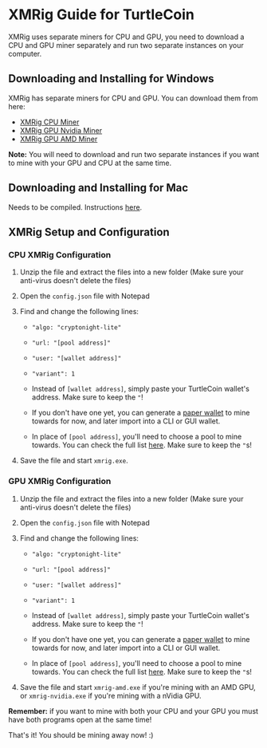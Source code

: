 # XMRig Guide for TurtleCoin

XMRig uses separate miners for CPU and GPU, you need to download a CPU and GPU miner separately and run two separate instances on your computer.

## Downloading and Installing for Windows

XMRig has separate miners for CPU and GPU. You can download them from here:

* [XMRig CPU Miner](https://github.com/xmrig/xmrig/releases)
* [XMRig GPU Nvidia Miner](https://github.com/xmrig/xmrig-nvidia/releases)
* [XMRig GPU AMD Miner](https://github.com/xmrig/xmrig-amd/releases)

**Note:** You will need to download and run two separate instances if you want to mine with your GPU and CPU at the same time.

## Downloading and Installing for Mac

Needs to be compiled. Instructions [here](https://github.com/xmrig/xmrig/wiki/OS-X-Build).

## XMRig Setup and Configuration

### CPU XMRig Configuration

1.  Unzip the file and extract the files into a new folder (Make sure your anti-virus doesn't delete the files)
2.  Open the `config.json` file with Notepad
3.  Find and change the following lines:

      * `"algo: "cryptonight-lite"`  

      * `"url: "[pool address]"`  

      * `"user: "[wallet address]"`  

      * `"variant": 1`  

      - Instead of `[wallet address]`, simply paste your TurtleCoin wallet's address. Make sure to keep the `"`!  

      - If you don't have one yet, you can generate a [paper wallet](../wallets/Making-a-paper-wallet) to mine towards for now, and later import into a CLI or GUI wallet.  

      - In place of `[pool address]`, you'll need to choose a pool to mine towards. You can check the full list [here](Pools). Make sure to keep the `"`s!  

4.  Save the file and start `xmrig.exe`.

### GPU XMRig Configuration

1.  Unzip the file and extract the files into a new folder (Make sure your anti-virus doesn't delete the files)
2.  Open the `config.json` file with Notepad
3.  Find and change the following lines:

      * `"algo: "cryptonight-lite"`  

      * `"url: "[pool address]"`  

      * `"user: "[wallet address]"`  

      * `"variant": 1`  

      - Instead of `[wallet address]`, simply paste your TurtleCoin wallet's address. Make sure to keep the `"`!  

      - If you don't have one yet, you can generate a [paper wallet](../wallets/Making-a-paper-wallet) to mine towards for now, and later import into a CLI or GUI wallet.  

      - In place of `[pool address]`, you'll need to choose a pool to mine towards. You can check the full list [here](Pools). Make sure to keep the `"`s!  


4. Save the file and start `xmrig-amd.exe` if you're mining with an AMD GPU, or `xmrig-nvidia.exe` if you're mining with a nVidia GPU.



**Remember:** if you want to mine with both your CPU and your GPU you must have both programs open at the same time!



That's it! You should be mining away now! :)
